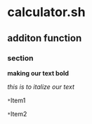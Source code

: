 # calculator.sh
## additon function

### section

**making our text bold**

*this is to italize our text*

`*`Item1

`*`Item2
